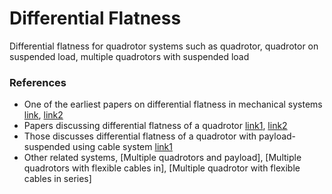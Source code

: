 # Differential Flatness
Differential flatness for quadrotor systems such as quadrotor, quadrotor on suspended load, multiple quadrotors with suspended load 

### References
- One of the earliest papers on differential flatness in mechanical systems [link](http://www.cds.caltech.edu/~murray/preprints/mrs95-imece.pdf), [link2](https://doi.org/10.1016/S1474-6670(17)58016-7)
- Papers discussing differential flatness of a quadrotor [link1](https://doi.org/10.1109/ICRA.2011.5980409), [link2](https://doi.org/10.1109/LRA.2017.2776353)
- Those discusses differential flatness of a quadrotor with payload-suspended using cable system [link1](https://doi.org/10.1109/CDC.2013.6760219)
- Other related systems, [Multiple quadrotors and payload], [Multiple quadrotors with flexible cables in], [Multiple quadrotor with flexible cables in series]

